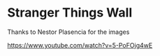 # Stranger Things Wall

Thanks to Nestor Plasencia for the images

https://www.youtube.com/watch?v=5-PoFOjg4wE